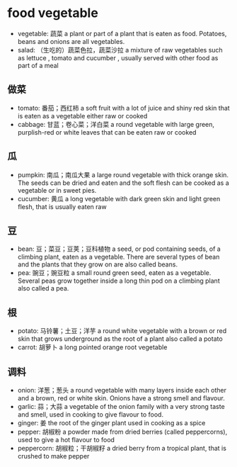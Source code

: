 # food vegetable

- vegetable: 蔬菜 a plant or part of a plant that is eaten as food. Potatoes, beans and onions are all vegetables.
- salad: （生吃的）蔬菜色拉，蔬菜沙拉 a mixture of raw vegetables such as lettuce , tomato and cucumber , usually served with other food as part of a meal

## 做菜

- tomato: 番茄；西红柿 a soft fruit with a lot of juice and shiny red skin that is eaten as a vegetable either raw or cooked
- cabbage: 甘蓝；卷心菜；洋白菜 a round vegetable with large green, purplish-red or white leaves that can be eaten raw or cooked

## 瓜

- pumpkin: 南瓜；南瓜大果 a large round vegetable with thick orange skin. The seeds can be dried and eaten and the soft flesh can be cooked as a vegetable or in sweet pies.
- cucumber: 黄瓜 a long vegetable with dark green skin and light green flesh, that is usually eaten raw


## 豆

- bean: 豆；菜豆；豆荚；豆科植物 a seed, or pod containing seeds, of a climbing plant, eaten as a vegetable. There are several types of bean and the plants that they grow on are also called beans.
- pea: 豌豆；豌豆粒 a small round green seed, eaten as a vegetable. Several peas grow together inside a long thin pod on a climbing plant also called a pea.

## 根

- potato: 马铃薯；土豆；洋芋 a round white vegetable with a brown or red skin that grows underground as the root of a plant also called a potato
- carrot: 胡萝卜 a long pointed orange root vegetable

## 调料

- onion: 洋葱；葱头 a round vegetable with many layers inside each other and a brown, red or white skin. Onions have a strong smell and flavour.
- garlic: 蒜；大蒜 a vegetable of the onion family with a very strong taste and smell, used in cooking to give flavour to food.
- ginger: 姜 the root of the ginger plant used in cooking as a spice
- pepper: 胡椒粉 a powder made from dried berries (called peppercorns), used to give a hot flavour to food
- peppercorn: 胡椒粒；干胡椒籽 a dried berry from a tropical plant, that is crushed to make pepper
